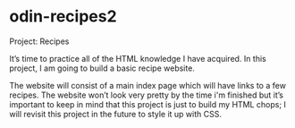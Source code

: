 # odin-recipes2
Project: Recipes

It’s time to practice all of the HTML knowledge I have acquired. In this project, I am going to build a basic recipe website.

The website will consist of a main index page which will have links to a few recipes. The website won’t look very pretty by the time i'm finished but it’s important to keep in mind that this project is just to build my HTML chops; I will revisit this project in the future to style it up with CSS.